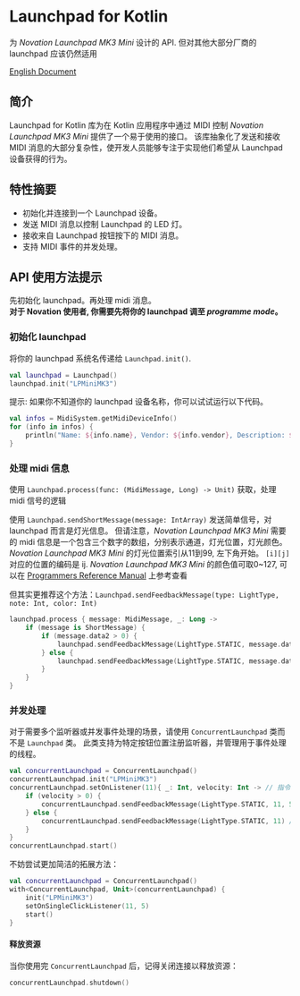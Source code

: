 # Launchpad for Kotlin

为 _Novation Launchpad MK3 Mini_ 设计的 API. 但对其他大部分厂商的 launchpad 应该仍然适用

[English Document](README.md)

## 简介

Launchpad for Kotlin 库为在 Kotlin 应用程序中通过 MIDI 控制 _Novation Launchpad MK3 Mini_ 提供了一个易于使用的接口。
该库抽象化了发送和接收 MIDI 消息的大部分复杂性，使开发人员能够专注于实现他们希望从 Launchpad 设备获得的行为。

## 特性摘要

- 初始化并连接到一个 Launchpad 设备。
- 发送 MIDI 消息以控制 Launchpad 的 LED 灯。
- 接收来自 Launchpad 按钮按下的 MIDI 消息。
- 支持 MIDI 事件的并发处理。

## API 使用方法提示

先初始化 launchpad。再处理 midi 消息。  
__对于 Novation 使用者, 你需要先将你的 launchpad 调至 _programme mode_。__

### 初始化 launchpad

将你的 launchpad 系统名传递给 `Launchpad.init()`.

```kotlin
val launchpad = Launchpad()
launchpad.init("LPMiniMK3")
```

提示: 如果你不知道你的 launchpad 设备名称，你可以试试运行以下代码。  

```kotlin
val infos = MidiSystem.getMidiDeviceInfo()
for (info in infos) {
    println("Name: ${info.name}, Vendor: ${info.vendor}, Description: ${info.description}")
}
```

### 处理 midi 信息

使用 `Launchpad.process(func: (MidiMessage, Long) -> Unit)` 获取，处理 midi 信号的逻辑  

使用 `Launchpad.sendShortMessage(message: IntArray)` 发送简单信号，对 launchpad 而言是灯光信息。
但请注意，_Novation Launchpad MK3 Mini_ 需要的 midi 信息是一个包含三个数字的数组，分别表示通道，灯光位置，灯光颜色。
_Novation Launchpad MK3 Mini_ 的灯光位置索引从11到99, 左下角开始。 `[i][j]` 对应的位置的编码是 ij.
_Novation Launchpad MK3 Mini_ 的颜色值可取0~127, 可以在 [Programmers Reference Manual](https://fael-downloads-prod.focusrite.com/customer/prod/s3fs-public/downloads/Launchpad%20Mini%20-%20Programmers%20Reference%20Manual.pdf) 上参考查看  

但其实更推荐这个方法：`Launchpad.sendFeedbackMessage(type: LightType, note: Int, color: Int)`

```kotlin
launchpad.process { message: MidiMessage, _: Long ->
    if (message is ShortMessage) {
        if (message.data2 > 0) {
            launchpad.sendFeedbackMessage(LightType.STATIC, message.data1, 5) //发送红色灯光信号
        } else {
            launchpad.sendFeedbackMessage(LightType.STATIC, message.data1) //移除灯光
        }
    }
}
```

### 并发处理

对于需要多个监听器或并发事件处理的场景，请使用 `ConcurrentLaunchpad` 类而不是 `Launchpad` 类。
此类支持为特定按钮位置注册监听器，并管理用于事件处理的线程。

```kotlin
val concurrentLaunchpad = ConcurrentLaunchpad()
concurrentLaunchpad.init("LPMiniMK3")
concurrentLaunchpad.setOnListener(11){ _: Int, velocity: Int -> // 指令类型，力度
    if (velocity > 0) {
        concurrentLaunchpad.sendFeedbackMessage(LightType.STATIC, 11, 5) //发送红色灯光信号
    } else {
        concurrentLaunchpad.sendFeedbackMessage(LightType.STATIC, 11) //移除灯光
    }
}
concurrentLaunchpad.start()
```

不妨尝试更加简洁的拓展方法：

```kotlin
val concurrentLaunchpad = ConcurrentLaunchpad()
with<ConcurrentLaunchpad, Unit>(concurrentLaunchpad) {
    init("LPMiniMK3")
    setOnSingleClickListener(11, 5)
    start()
}
```

#### 释放资源

当你使用完 `ConcurrentLaunchpad` 后，记得关闭连接以释放资源：

```kotlin
concurrentLaunchpad.shutdown()
```